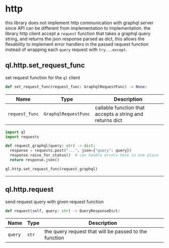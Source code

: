 # http
this library does not implement http communication with graphql server since API can be
different from implementation to implementation. the library http client accept a `request` function
that takes a graphql query string, and returns the json response parsed as dict, this allows 
the flexability to implement error handlers in the passed request function instead
of wrapping each `query` request with `try...except`.


##  ql.http.set_request_func
set request function for the `ql` client
```py
def set_request_func(request_func: GraphqlRequestFunc) -> None:
```

| Name | Type | Description |
|------|------|-------------|
| `request_func` | `GraphqlRequestFunc` | callable function that accepts a string and returns dict |

```py title="example.py"
import ql
import requests

def request_graphql(query: str) -> dict:
  response = requests.post("...", json={"query": query})
  response.raise_for_status()  # can handle errors here in one place
  return response.json()

ql.http.set_request_func(request_graphql)
```

---

## ql.http.request
send request query with given request function
```py
def request(self, query: str) -> QueryResponseDict:
```

| Name | Type | Description |
|------|------|-------------|
| `query` | `str` | the query request that will be passed to the function |


